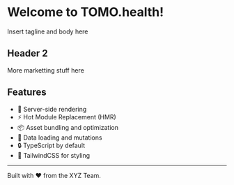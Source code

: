 # Welcome to TOMO.health!

Insert tagline and body here 

## Header 2

More marketting stuff here

## Features

- 🚀 Server-side rendering
- ⚡️ Hot Module Replacement (HMR)
- 📦 Asset bundling and optimization
- 🔄 Data loading and mutations
- 🔒 TypeScript by default
- 🎉 TailwindCSS for styling

---

Built with ❤️ from the XYZ Team.
